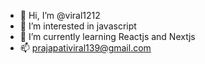 - 👋 Hi, I’m @viral1212
- 👀 I’m interested in javascript
- 🌱 I’m currently learning Reactjs and Nextjs
- 📫 prajapativiral139@gmail.com

<!---
viral1212/viral1212 is a ✨ special ✨ repository because its `README.md` (this file) appears on your GitHub profile.
You can click the Preview link to take a look at your changes.
--->
